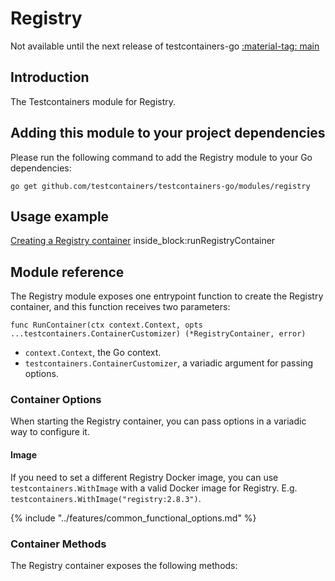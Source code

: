 # Registry

Not available until the next release of testcontainers-go <a href="https://github.com/testcontainers/testcontainers-go"><span class="tc-version">:material-tag: main</span></a>

## Introduction

The Testcontainers module for Registry.

## Adding this module to your project dependencies

Please run the following command to add the Registry module to your Go dependencies:

```
go get github.com/testcontainers/testcontainers-go/modules/registry
```

## Usage example

<!--codeinclude-->
[Creating a Registry container](../../modules/registry/examples_test.go) inside_block:runRegistryContainer
<!--/codeinclude-->

## Module reference

The Registry module exposes one entrypoint function to create the Registry container, and this function receives two parameters:

```golang
func RunContainer(ctx context.Context, opts ...testcontainers.ContainerCustomizer) (*RegistryContainer, error)
```

- `context.Context`, the Go context.
- `testcontainers.ContainerCustomizer`, a variadic argument for passing options.

### Container Options

When starting the Registry container, you can pass options in a variadic way to configure it.

#### Image

If you need to set a different Registry Docker image, you can use `testcontainers.WithImage` with a valid Docker image
for Registry. E.g. `testcontainers.WithImage("registry:2.8.3")`.

{% include "../features/common_functional_options.md" %}

### Container Methods

The Registry container exposes the following methods:
